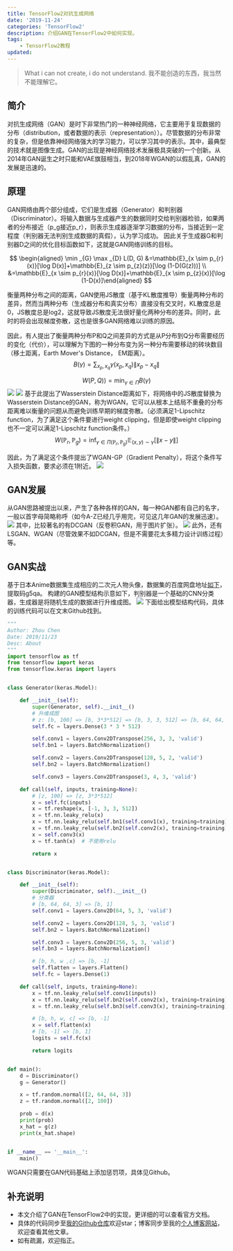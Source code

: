```yaml
---
title: TensorFlow2对抗生成网络
date: '2019-11-24'
categories: 'TensorFlow2'
description: 介绍GAN在TensorFlow2中如何实现。
tags: 
    - TensorFlow2教程
updated: 
---
```


>What i can not create, i do not understand. 我不能创造的东西，我当然不能理解它。


## 简介
对抗生成网络（GAN）是时下非常热门的一种神经网络，它主要用于复现数据的分布（distribution，或者数据的表示（representation））。尽管数据的分布非常的复杂，但是依靠神经网络强大的学习能力，可以学习其中的表示。其中，最典型的技术就是图像生成。GAN的出现是神经网络技术发展极具突破的一个创新。从2014年GAN诞生之时只能和VAE旗鼓相当，到2018年WGAN的以假乱真，GAN的发展是迅速的。


## 原理
GAN网络由两个部分组成，它们是生成器（Generator）和判别器（Discriminator）。将输入数据与生成器产生的数据同时交给判别器检验，如果两者的分布接近（p_g接近p_r），则表示生成器逐渐学习数据的分布，当接近到一定程度（判别器无法判别生成数据的真假），认为学习成功。
因此关于生成器G和判别器D之间的优化目标函数如下，这就是GAN网络训练的目标。

$$
\begin{aligned} \min _{G} \max _{D} L(D, G) &=\mathbb{E}_{x \sim p_{r}(x)}[\log D(x)]+\mathbb{E}_{z \sim p_{z}(z)}[\log (1-D(G(z)))] \\ &=\mathbb{E}_{x \sim p_{r}(x)}[\log D(x)]+\mathbb{E}_{x \sim p_{z}(x)}[\log (1-D(x)]\end{aligned}
$$

衡量两种分布之间的距离，GAN使用JS散度（基于KL散度推导）衡量两种分布的差异，然而当两种分布（生成器分布和真实分布）直接没有交叉时，KL散度总是0，JS散度总是log2，这就导致JS散度无法很好量化两种分布的差异。同时，此时的将会出现梯度弥散，这也是很多GAN网络难以训练的原因。

因此，有人提出了衡量两种分布P和Q之间差异的方式是从P分布到Q分布需要经历的变化（代价），可以理解为下图的一种分布变为另一种分布需要移动的砖块数目（移土距离，Earth Mover's Distance， EM距离）。
$$
B(\gamma)=\sum_{x_{p}, x_{q}} \gamma\left(x_{p}, x_{q}\right)\left\|x_{p}-x_{q}\right\|
$$

$$
W(P, Q))=\min _{\gamma \in \Pi} B(\gamma)
$$
![](/asset/2019-11-24/em.png)
![](/asset/2019-11-24/cost.png)
基于此提出了Wasserstein Distance距离如下，将网络中的JS散度替换为Wasserstein Distance的GAN，称为WGAN，它可以从根本上结局不重叠的分布距离难以衡量的问题从而避免训练早期的梯度弥散。（必须满足1-Lipschitz function，为了满足这个条件要进行weight clipping，但是即使weight clipping也不一定可以满足1-Lipschitz function条件。）
$$
W\left(\mathbb{P}_{r}, \mathbb{P}_{g}\right)=\inf _{\gamma \in \Pi\left(\mathbb{P}_{r}, \mathbb{P}_{g}\right)} \mathbb{E}_{(x, y) \sim \gamma}[\|x-y\|]
$$

因此，为了满足这个条件提出了WGAN-GP（Gradient Penalty），将这个条件写入损失函数，要求必须在1附近。
![](/asset/2019-11-24/wgan-gp.png)


## GAN发展
从GAN思路被提出以来，产生了各种各样的GAN，每一种GAN都有自己的名字，一般以首字母简略称呼（如今A-Z已经几乎用完，可见这几年GAN的发展迅速）。
![](/asset/2019-11-24/gans.png)
其中，比较著名的有DCGAN（反卷积GAN，用于图片扩张）。
![](/asset/2019-11-24/dcgan.png)
此外，还有LSGAN、WGAN（尽管效果不如DCGAN，但是不需要花太多精力设计训练过程）等。


## GAN实战
基于日本Anime数据集生成相应的二次元人物头像，数据集的百度网盘地址[如下](https://pan.baidu.com/s/1eSifHcA)，提取码g5qa。
构建的GAN模型结构示意如下，判别器是一个基础的CNN分类器，生成器是将随机生成的数据进行升维成图。
![](/asset/2019-11-24/model1.png)
下面给出模型结构代码，具体的训练代码可以在文末Github找到。
```python
"""
Author: Zhou Chen
Date: 2019/11/23
Desc: About
"""
import tensorflow as tf
from tensorflow import keras
from tensorflow.keras import layers


class Generator(keras.Model):

    def __init__(self):
        super(Generator, self).__init__()
        # 升维成图
        # z: [b, 100] => [b, 3*3*512] => [b, 3, 3, 512] => [b, 64, 64, 3]
        self.fc = layers.Dense(3 * 3 * 512)

        self.conv1 = layers.Conv2DTranspose(256, 3, 3, 'valid')
        self.bn1 = layers.BatchNormalization()

        self.conv2 = layers.Conv2DTranspose(128, 5, 2, 'valid')
        self.bn2 = layers.BatchNormalization()

        self.conv3 = layers.Conv2DTranspose(3, 4, 3, 'valid')

    def call(self, inputs, training=None):
        # [z, 100] => [z, 3*3*512]
        x = self.fc(inputs)
        x = tf.reshape(x, [-1, 3, 3, 512])
        x = tf.nn.leaky_relu(x)
        x = tf.nn.leaky_relu(self.bn1(self.conv1(x), training=training))
        x = tf.nn.leaky_relu(self.bn2(self.conv2(x), training=training))
        x = self.conv3(x)
        x = tf.tanh(x)  # 不使用relu

        return x


class Discriminator(keras.Model):

    def __init__(self):
        super(Discriminator, self).__init__()
        # 分类器
        # [b, 64, 64, 3] => [b, 1]
        self.conv1 = layers.Conv2D(64, 5, 3, 'valid')

        self.conv2 = layers.Conv2D(128, 5, 3, 'valid')
        self.bn2 = layers.BatchNormalization()

        self.conv3 = layers.Conv2D(256, 5, 3, 'valid')
        self.bn3 = layers.BatchNormalization()

        # [b, h, w ,c] => [b, -1]
        self.flatten = layers.Flatten()
        self.fc = layers.Dense(1)

    def call(self, inputs, training=None):
        x = tf.nn.leaky_relu(self.conv1(inputs))
        x = tf.nn.leaky_relu(self.bn2(self.conv2(x), training=training))
        x = tf.nn.leaky_relu(self.bn3(self.conv3(x), training=training))

        # [b, h, w, c] => [b, -1]
        x = self.flatten(x)
        # [b, -1] => [b, 1]
        logits = self.fc(x)

        return logits


def main():
    d = Discriminator()
    g = Generator()

    x = tf.random.normal([2, 64, 64, 3])
    z = tf.random.normal([2, 100])

    prob = d(x)
    print(prob)
    x_hat = g(z)
    print(x_hat.shape)


if __name__ == '__main__':
    main()

```
WGAN只需要在GAN代码基础上添加惩罚项，具体见Github。


## 补充说明
- 本文介绍了GAN在TensorFlow2中的实现，更详细的可以查看官方文档。
- 具体的代码同步至[我的Github仓库](https://github.com/luanshiyinyang/Tutorial/tree/TensorFlow2)欢迎star；博客同步至我的[个人博客网站](https://luanshiyinyang.github.io)，欢迎查看其他文章。
- 如有疏漏，欢迎指正。